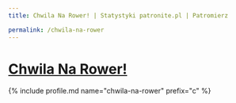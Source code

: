 ```yaml
---
title: Chwila Na Rower! | Statystyki patronite.pl | Patromierz

permalink: /chwila-na-rower
---
```


# [Chwila Na Rower!](https://patronite.pl/chwila-na-rower)

{% include profile.md name="chwila-na-rower" prefix="c" %}

